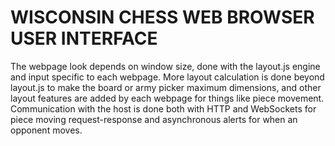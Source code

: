# WISCONSIN CHESS WEB BROWSER USER INTERFACE

The webpage look depends on window size, done with the layout.js engine and input specific to each webpage.
More layout calculation is done beyond layout.js to make the board or army picker maximum dimensions, and other layout features are added by each webpage for things like piece movement.
Communication with the host is done both with HTTP and WebSockets for piece moving request-response and asynchronous alerts for when an opponent moves.